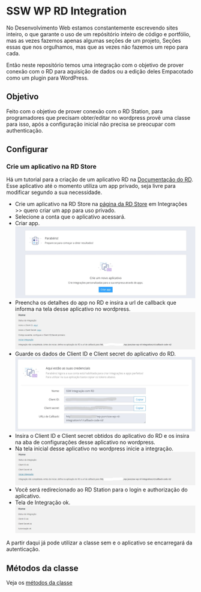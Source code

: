 # SSW WP RD Integration
No Desenvolvimento Web estamos constantemente escrevendo sites inteiro, o que garante o uso de um repósitório inteiro de código e portfólio, mas as vezes fazemos apenas algumas seções de um projeto, Seções essas que nos orgulhamos, mas que as vezes não fazemos um repo para cada.

Então neste repositório temos uma integração com o objetivo de prover conexão com o RD para aquisição de dados ou a edição deles
Empacotado como um plugin para WordPress.

## Objetivo
Feito com o objetivo de prover conexão com o RD Station, para programadores que precisam obter/editar no wordpress provê uma classe para isso, após a configuração inicial não precisa se preocupar com authenticação.

## Configurar

### Crie um aplicativo na RD Store
Há um tutorial para a criação de um aplicativo RD na [Documentação do RD](https://ajuda.rdstation.com.br/hc/pt-br/articles/360046742512-Como-publicar-ou-criar-um-aplicativo-no-RD-Station-Marketing). Esse aplicativo até o momento utiliza um app privado, seja livre para modificar segundo a sua necessidade.

- Crie um aplicativo na RD Store na [página da RD Store](https://appstore.rdstation.com/pt-BR) em Integrações >> quero criar um app para uso privado.
- Selecione a conta que o aplicativo acessará.
- Criar app. ![Tela de criar app no RD](assets/rd-tela-criar-app.jpg)
- Preencha os detalhes do app no RD e insira a url de callback que informa na tela desse aplicativo no wordpress. ![Tela de integração no wordpress](assets/wp-tela-status-da-integracao.jpg)
- Guarde os dados de Client ID e Client secret do aplicativo do RD. ![Tela de com dados do app no RD](assets/rd-tela-dados-clientid-clientsecret.jpg)
- Insira o Client ID e Client secret obtidos do aplicativo do RD e os insira na aba de configurações desse aplicativo no wordpress.
- Na tela inicial desse aplicativo no wordpress inicie a integração. ![Tela de iniciar a integração](assets/wp-tela-iniciar-integracao.jpg)
- Você será redirecionado ao RD Station para o login e authorização do aplicativo.
- Tela de Integração ok. ![Tela de integração OK](assets/wp-tela-de-integracao-ok.jpg)

A partir daqui já pode utilizar a classe sem e o aplicativo se encarregará da autenticação.

## Métodos da classe
Veja os [métodos da classe](class-methods.md)

